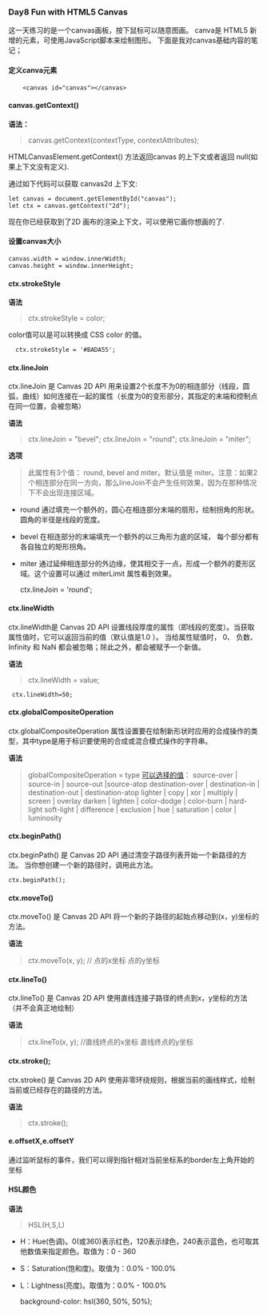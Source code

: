### Day8 Fun with HTML5 Canvas
这一天练习的是一个canvas画板，按下鼠标可以随意图画。
canva是 HTML5 新增的元素，可使用JavaScript脚本来绘制图形。
下面是我对canvas基础内容的笔记；

#### 定义canva元素

        <canvas id="canvas"></canvas>

#### canvas.getContext()

**语法：**

 >canvas.getContext(contextType, contextAttributes);

HTMLCanvasElement.getContext() 方法返回canvas 的上下文或者返回 null(如果上下文没有定义).

通过如下代码可以获取 canvas2d 上下文:

    let canvas = document.getElementById("canvas");
    let ctx = canvas.getContext("2d");

现在你已经获取到了2D 画布的渲染上下文，可以使用它画你想画的了.

#### 设置canvas大小

    canvas.width = window.innerWidth;
    canvas.height = window.innerHeight;

#### ctx.strokeStyle 

**语法**

>ctx.strokeStyle = color;

color值可以是可以转换成 CSS color 的值。

      ctx.strokeStyle = '#BADA55';

#### ctx.lineJoin

ctx.lineJoin 是 Canvas 2D API 用来设置2个长度不为0的相连部分（线段，圆弧，曲线）如何连接在一起的属性（长度为0的变形部分，其指定的末端和控制点在同一位置，会被忽略）

**语法**
>ctx.lineJoin = "bevel";
  ctx.lineJoin = "round";
  ctx.lineJoin = "miter";

**选项**

>此属性有3个值： round, bevel and miter。默认值是 miter。注意：如果2个相连部分在同一方向，那么lineJoin不会产生任何效果，因为在那种情况下不会出现连接区域。
- round
通过填充一个额外的，圆心在相连部分末端的扇形，绘制拐角的形状。 圆角的半径是线段的宽度。
- bevel
在相连部分的末端填充一个额外的以三角形为底的区域， 每个部分都有各自独立的矩形拐角。
- miter
通过延伸相连部分的外边缘，使其相交于一点，形成一个额外的菱形区域。这个设置可以通过 miterLimit 属性看到效果。

     ctx.lineJoin = 'round';

#### ctx.lineWidth

ctx.lineWidth是 Canvas 2D API 设置线段厚度的属性（即线段的宽度）。当获取属性值时，它可以返回当前的值（默认值是1.0 ）。 当给属性赋值时， 0、 负数、 Infinity 和 NaN 都会被忽略；除此之外，都会被赋予一个新值。

**语法**

> ctx.lineWidth = value;

     ctx.lineWidth=50;

#### ctx.globalCompositeOperation

ctx.globalCompositeOperation  属性设置要在绘制新形状时应用的合成操作的类型，其中type是用于标识要使用的合成或混合模式操作的字符串。

**语法**

>globalCompositeOperation = type
[可以选择的值](https://developer.mozilla.org/en-US/docs/Web/API/Canvas_API/Tutorial/Compositing)：
source-over |  source-in | source-out |source-atop
destination-over | destination-in | destination-out | destination-atop
lighter | copy | xor | multiply | screen | overlay
darken | lighten | color-dodge | color-burn | hard-light
soft-light | difference | exclusion | hue | saturation | color | luminosity



#### ctx.beginPath()
ctx.beginPath() 是 Canvas 2D API 通过清空子路径列表开始一个新路径的方法。 当你想创建一个新的路径时，调用此方法。

    ctx.beginPath();

#### ctx.moveTo()
ctx.moveTo() 是 Canvas 2D API 将一个新的子路径的起始点移动到(x，y)坐标的方法。

**语法**

 >ctx.moveTo(x, y); // 点的x坐标 点的y坐标

####   ctx.lineTo()
ctx.lineTo() 是 Canvas 2D API 使用直线连接子路径的终点到x，y坐标的方法（并不会真正地绘制）

**语法**

 >ctx.lineTo(x, y); //直线终点的x坐标 直线终点的y坐标

#### ctx.stroke();
ctx.stroke() 是 Canvas 2D API 使用非零环绕规则，根据当前的画线样式，绘制当前或已经存在的路径的方法。

**语法**
>ctx.stroke();

#### e.offsetX,e.offsetY
通过监听鼠标的事件，我们可以得到指针相对当前坐标系的border左上角开始的坐标

#### HSL颜色
**语法**
> HSL(H,S,L)
- H：Hue(色调)。0(或360)表示红色，120表示绿色，240表示蓝色，也可取其他数值来指定颜色。取值为：0 - 360
- S：Saturation(饱和度)。取值为：0.0% - 100.0%
- L：Lightness(亮度)。取值为：0.0% - 100.0%

     background-color: hsl(360, 50%, 50%);